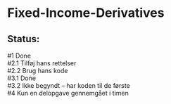 # Fixed-Income-Derivatives  
## Status: <br>
#1 Done <br>
#2.1 Tilføj hans rettelser <br>
#2.2 Brug hans kode <br>
#3.1 Done <br>
#3.2 Ikke begyndt – har koden til de første <br>
#4 Kun en delopgave gennemgået i timen
